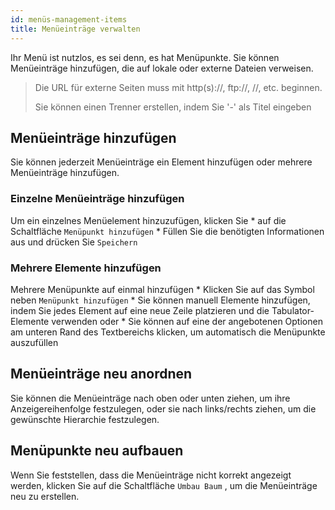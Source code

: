```yaml
---
id: menüs-management-items
title: Menüeinträge verwalten
---
```


Ihr Menü ist nutzlos, es sei denn, es hat Menüpunkte. Sie können Menüeinträge hinzufügen, die auf lokale oder externe Dateien verweisen.

> Die URL für externe Seiten muss mit http(s)://, ftp://, //, etc. beginnen.
> 
> Sie können einen Trenner erstellen, indem Sie '-' als Titel eingeben

## Menüeinträge hinzufügen

Sie können jederzeit Menüeinträge ein Element hinzufügen oder mehrere Menüeinträge hinzufügen.

### Einzelne Menüeinträge hinzufügen

Um ein einzelnes Menüelement hinzuzufügen, klicken Sie * auf die Schaltfläche `Menüpunkt hinzufügen` * Füllen Sie die benötigten Informationen aus und drücken Sie `Speichern`

### Mehrere Elemente hinzufügen

Mehrere Menüpunkte auf einmal hinzufügen * Klicken Sie auf das <unk> Symbol neben `Menüpunkt hinzufügen` * Sie können manuell Elemente hinzufügen, indem Sie jedes Element auf eine neue Zeile platzieren und die Tabulator-Elemente verwenden oder * Sie können auf eine der angebotenen Optionen am unteren Rand des Textbereichs klicken, um automatisch die Menüpunkte auszufüllen

## Menüeinträge neu anordnen

Sie können die Menüeinträge nach oben oder unten ziehen, um ihre Anzeigereihenfolge festzulegen, oder sie nach links/rechts ziehen, um die gewünschte Hierarchie festzulegen.

## Menüpunkte neu aufbauen

Wenn Sie feststellen, dass die Menüeinträge nicht korrekt angezeigt werden, klicken Sie auf die Schaltfläche `Umbau Baum` , um die Menüeinträge neu zu erstellen.